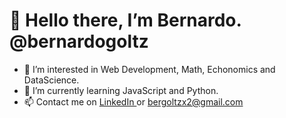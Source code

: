 # 👋 Hello there, I’m Bernardo. @bernardogoltz
 
- 👀 I’m interested in Web Development, Math, Echonomics and DataScience.
- 🌱 I’m currently learning JavaScript and Python. 
- 📫 Contact me on <a href="https://www.linkedin.com/in/bernardo-ivo-goltz-b7b122141/"> LinkedIn </a> or bergoltzx2@gmail.com

